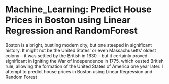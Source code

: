 # Machine_Learning: Predict House Prices in Boston using Linear Regression and RandomForest
Boston is a bright, bustling modern city, but one steeped in significant history. It might not be the United States' or even Massachusetts’ oldest colony – it was settled by the British in 1630 – but it certainly proved significant in igniting the War of Independence in 1775, which ousted British rule, allowing the formation of the United States of America one year later. 
I attempt to predict house prices in Boston using Linear Regression and Random Forest


